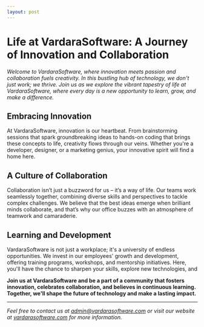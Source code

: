 ```yaml
---
layout: post
---
```


# Life at VardaraSoftware: A Journey of Innovation and Collaboration


*Welcome to VardaraSoftware, where innovation meets passion and collaboration fuels creativity. In this bustling hub of technology, we don't just work; we thrive. Join us as we explore the vibrant tapestry of life at VardaraSoftware, where every day is a new opportunity to learn, grow, and make a difference.*

## Embracing Innovation

At VardaraSoftware, innovation is our heartbeat. From brainstorming sessions that spark groundbreaking ideas to hands-on coding that brings these concepts to life, creativity flows through our veins. Whether you're a developer, designer, or a marketing genius, your innovative spirit will find a home here.

## A Culture of Collaboration

Collaboration isn’t just a buzzword for us – it’s a way of life. Our teams work seamlessly together, combining diverse skills and perspectives to tackle complex challenges. We believe that the best ideas emerge when brilliant minds collaborate, and that’s why our office buzzes with an atmosphere of teamwork and camaraderie.

## Learning and Development

VardaraSoftware is not just a workplace; it's a university of endless opportunities. We invest in our employees' growth and development, offering training programs, workshops, and mentorship initiatives. Here, you'll have the chance to sharpen your skills, explore new technologies, and

**Join us at VardaraSoftware and be a part of a community that fosters innovation, celebrates collaboration, and believes in continuous learning. Together, we'll shape the future of technology and make a lasting impact.**

--- 
*Feel free to contact us at [admin@vardarasoftware.com](mailto:admin@vardarasoftware.com) or visit our website at [vardarasoftware.com](https://vardarasoftware.com) for more information.*

